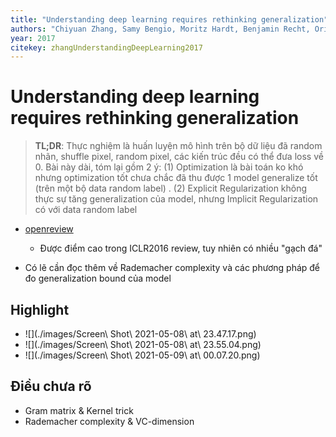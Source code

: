 ```yaml
---
title: "Understanding deep learning requires rethinking generalization"
authors: "Chiyuan Zhang, Samy Bengio, Moritz Hardt, Benjamin Recht, Oriol Vinyals"
year: 2017
citekey: zhangUnderstandingDeepLearning2017
---
```


# Understanding deep learning requires rethinking generalization
> **TL;DR**:  Thực nghiệm là huấn luyện mô hình trên bộ dữ liệu đã random nhãn, shuffle pixel, random pixel, các kiến trúc đều có thể đưa loss về 0. Bài này dài, tóm lại gồm 2 ý: (1) Optimization là bài toán ko khó nhưng optimization tốt chưa chắc đã thu được 1 model generalize tốt (trên một bộ data random label) . (2) Explicit Regularization không thực sự tăng generalization của model, nhưng Implicit Regularization có với data random label

- [openreview](https://openreview.net/forum?id=Sy8gdB9xx)
  - Được điểm cao trong ICLR2016 review, tuy nhiên có nhiều "gạch đá"

- Có lẽ cần đọc thêm về Rademacher complexity và các phương pháp để đo generalization bound của model

 
## Highlight
- ![](./images/Screen\ Shot\ 2021-05-08\ at\ 23.47.17.png)
- ![](./images/Screen\ Shot\ 2021-05-08\ at\ 23.55.04.png)
- ![](./images/Screen\ Shot\ 2021-05-09\ at\ 00.07.20.png)

## Điều chưa rõ
- Gram matrix & Kernel trick
- Rademacher complexity & VC-dimension